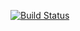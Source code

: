 [![Build Status](https://travis-ci.org/yrrahul/Nimble.svg?branch=master)](https://travis-ci.org/yrrahul/Nimble)

